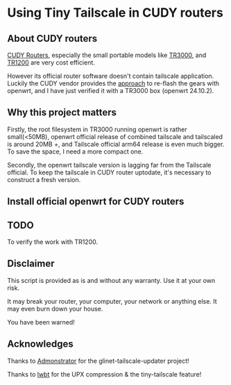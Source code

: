 # Using Tiny Tailscale in CUDY routers

## About CUDY routers

[CUDY Routers](https://www.cudy.com/en-us/collections/wi-fi-routers), especially the small portable models like [TR3000](https://www.cudy.com/en-us/products/tr3000-1-0), and [TR1200](https://www.cudy.com/en-us/products/tr1200-1-0) are very cost efficient.

However its official router software doesn't contain tailscale application. Luckily the CUDY vendor provides the [approach](https://www.cudy.com/en-us/blogs/faq/openwrt-software-download) to re-flash the gears with openwrt, and I have just verified it with a TR3000 box (openwrt 24.10.2).

## Why this project matters
Firstly, the root filesystem in TR3000 running openwrt is rather small(<50MB), openwrt official release of combined tailscale and tailscaled is around 20MB +, and Tailscale official arm64 release is even much bigger. To save the space, I need a more compact one.

Secondly, the openwrt tailscale version is lagging far from the Tailscale official. To keep the tailscale in CUDY router uptodate, it's necessary to construct a fresh version. 

## Install official openwrt for CUDY routers

## TODO
To verify the work with TR1200.

## Disclaimer
This script is provided as is and without any warranty. Use it at your own risk.

It may break your router, your computer, your network or anything else. It may even burn down your house.

You have been warned!

## Acknowledges

Thanks to [Admonstrator](https://github.com/Admonstrator) for the glinet-tailscale-updater project!

Thanks to [lwbt](https://github.com/lwbt) for the UPX compression & the tiny-tailscale feature!
